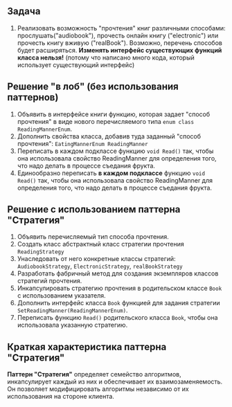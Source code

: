## Задача
 
 1. Реализовать возможность "прочтения" книг различными способами: прослушать("audiobook"), прочесть онлайн книгу ("electronic") или прочесть книгу вживую ("realBook").
    Возможно, перечень способов будет расширяться. **Изменять интерфейс существующих функций класса нельзя!** (потому что написано много кода, который использует существующий интерфейс)

 
 ## Решение "в лоб" (без использования паттернов)
 
 1. Объявить в интерфейсе книги функцию, которая задает "способ прочтения" в виде нового перечисляемого типа ``enum class ReadingMannerEnum``.
 2. Дополнить свойства класса, добавив туда заданный "способ прочтения": ``EatingMannerEnum ReadingManner``
 3. Переписать в каждом подклассе функцию ``void Read()`` так, чтобы она использовала свойство ReadingManner для определения того, что надо делать в процессе съедания фрукта.
 3. Единообразно переписать **в каждом подклассе** функцию ``void Read()`` так, чтобы она использовала свойство ReadingManner для определения того, что надо делать в процессе съедания фрукта.
 
 ## Решение с использованием паттерна "Стратегия"
 
 1. Объявить перечисляемый тип способа прочтения.
 2. Создать класс абстрактный класс стратегии прочтения ``ReadingStrategy``
 3. Унаследовать от него конкретные классы стратегий: ``AudiobookStrategy``, ``ElectronicStrategy``, ``realBookStrategy``
 4. Разработать фабричный метод для создания экземпляров классов стратегий прочтения.
 5. Инкапсулировать стратегию прочтения в родительском классе ``Book`` с использованием указателя.
 6. Дополнить интерфейс класса ``Book`` функцией для задания стратегии ``SetReadingManner(ReadingMannerEnum)``.
 7. Переписать функцию ``Read()`` родительского класса ``Book``, чтобы она использовала указанную стратегию.
 
 ## Краткая характеристика паттерна "Стратегия"
 
 **Паттерн "Стратегия"** определяет семейство алгоритмов, инкапсулирует каждый из них и обеспечивает их взаимозаменяемость.
   Он позволяет модифицировать алгоритмы независимо от их использования на стороне клиента.
